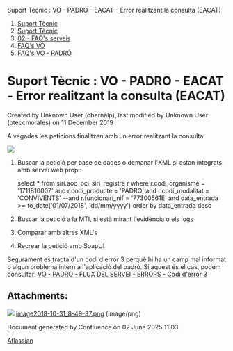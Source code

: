 Suport Tècnic : VO - PADRO - EACAT - Error realitzant la consulta (EACAT)  

1.  [Suport Tècnic](index.md)
2.  [Suport Tècnic](13893782.md)
3.  [02 - FAQ's serveis](26313393.md)
4.  [FAQ's VO](28705575.md)
5.  [FAQ's VO - PADRÓ](28705583.md)

Suport Tècnic : VO - PADRO - EACAT - Error realitzant la consulta (EACAT)
=========================================================================

Created by Unknown User (obernalp), last modified by Unknown User (oteccmorales) on 11 December 2019

A vegades les peticions finalitzen amb un error realitzant la consulta:

![](attachments/26313222/26315402.png)

  

1.  Buscar la petició per base de dades o demanar l'XML si estan integrats amb servei web propi:
    
    select \*
      from siri.aoc\_pci\_siri\_registre r
     where r.codi\_organisme = '1711810007'
     and r.codi\_producte = 'PADRO'
     and r.codi\_modalitat = 'CONVIVENTS'
      --and r.funcionari\_nif = '77300561E'
      and data\_entrada >= to\_date('01/07/2018', 'dd/mm/yyyy')
     order by data\_entrada desc
    
      
      
    
2.  Buscar la petició a la MTI, si està mirant l'evidència o els logs
3.  Comparar amb altres XML's
4.  Recrear la petició amb SoapUI

  

Segurament es tracta d'un codi d'error 3 perquè hi ha un camp mal informat o algun problema intern a l'aplicació del padró. Si aquest és el cas, podem consultar: [VO - PADRO - FLUX DEL SERVEI - ERRORS - Codi d'error 3](26313430.md)

  

  

Attachments:
------------

![](images/icons/bullet_blue.gif) [image2018-10-31\_8-49-37.png](attachments/26313222/26315402.png) (image/png)  

Document generated by Confluence on 02 June 2025 11:03

[Atlassian](http://www.atlassian.com/)